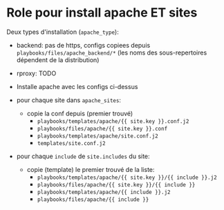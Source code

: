# Role pour install apache ET sites

Deux types d'installation (`apache_type`):
  * backend: pas de https, configs copiees depuis `playbooks/files/apache_backend/*`
        (les noms des sous-repertoires dépendent de la distribution)
  * rproxy: TODO

* Installe apache avec les configs ci-dessus

* pour chaque site dans `apache_sites`:
  * copie la conf depuis (premier trouvé)
    * `playbooks/templates/apache/{{ site.key }}.conf.j2`
    * `playbooks/files/apache/{{ site.key }}.conf`
    * `playbooks/templates/apache/site.conf.j2`
    * `templates/site.conf.j2`
* pour chaque `include` de `site.includes` du site:
  * copie (template) le premier trouvé de la liste:
    * `playbooks/templates/apache/{{ site.key }}/{{ include }}.j2`
    * `playbooks/files/apache/{{ site.key }}/{{ include }}`
    * `playbooks/templates/apache/{{ include }}.j2`
    * `playbooks/files/apache/{{ include }}`


